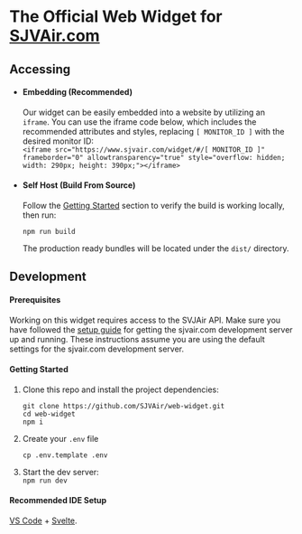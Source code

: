 # The Official Web Widget for [SJVAir.com](https://www.sjvair.com)

## Accessing

- #### Embedding (Recommended)

    Our widget can be easily embedded into a website by utilizing an `iframe`. You can use the iframe code below, which includes the recommended attributes and styles, replacing `[ MONITOR_ID ]` with the desired monitor ID:  
`<iframe src="https://www.sjvair.com/widget/#/[ MONITOR_ID ]" frameborder="0" allowtransparency="true" style="overflow: hidden; width: 290px; height: 390px;"></iframe>`

- #### Self Host (Build From Source)

    Follow the [Getting Started](#getting-started) section to verify the build is working locally, then run:

    ```
    npm run build
    ```

    The production ready bundles will be located under the `dist/` directory.

## Development

#### Prerequisites

Working on this widget requires access to the SVJAir API. Make sure you have followed the [setup guide](https://github.com/SJVAir/sjvair.com#setup-guide) for getting the sjvair.com development server up and running. These instructions assume you are using the default settings for the sjvair.com development server.

#### Getting Started

1. Clone this repo and install the project dependencies:  

    ```
    git clone https://github.com/SJVAir/web-widget.git
    cd web-widget
    npm i
    ```

2. Create your `.env` file  

    ```
    cp .env.template .env
    ```

3. Start the dev server:  
    `npm run dev`

#### Recommended IDE Setup

[VS Code](https://code.visualstudio.com/) + [Svelte](https://marketplace.visualstudio.com/items?itemName=svelte.svelte-vscode).

